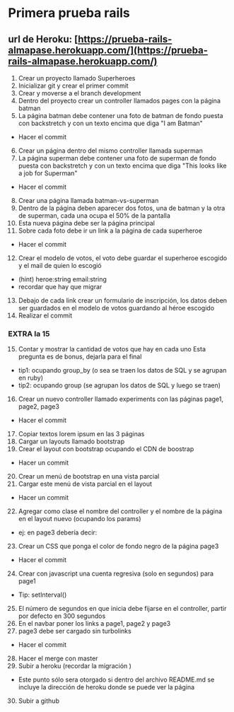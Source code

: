 # Primera prueba rails

## url de Heroku: [https://prueba-rails-almapase.herokuapp.com/](https://prueba-rails-almapase.herokuapp.com/)

1. Crear un proyecto llamado Superheroes
2. Inicializar git y crear el primer commit
3. Crear y moverse a el branch development
4. Dentro del proyecto crear un controller llamados pages con la página batman
5. La página batman debe contener una foto de batman de fondo puesta con backstretch y con un texto encima que diga "I am Batman"
- Hacer el commit

6. Crear un página dentro del mismo controller llamada superman
7. La página superman debe contener una foto de superman de fondo puesta con backstretch y con un texto encima que diga "This looks like a job for Superman"
- Hacer el commit

8. Crear una página llamada batman-vs-superman
9. Dentro de la página deben aparecer dos fotos, una de batman y la otra de superman, cada una ocupa el 50% de la pantalla
10. Esta nueva página debe ser la página principal
11. Sobre cada foto debe ir un link a la página de cada superheroe
- Hacer el commit

12. Crear el modelo de votos, el voto debe guardar el superheroe escogido y el mail de quien lo escogió
- (hint) heroe:string email:string
- recordar que hay que migrar

13. Debajo de cada link crear un formulario de inscripción, los datos deben ser guardados en el modelo de votos guardando al héroe escogido
14. Realizar el commit
### EXTRA la 15
15. Contar y mostrar la cantidad de votos que hay en cada uno Esta pregunta es de bonus, dejarla para el final
- tip1: ocupando group_by (o sea se traen los datos de SQL y se agrupan en ruby)
- tip2: ocupando group (se agrupan los datos de SQL y luego se traen)

16. Crear un nuevo controller llamado experiments con las páginas page1, page2, page3
- Hacer el commit

17. Copiar textos lorem ipsum en las 3 páginas
18. Cargar un layouts llamado bootstrap
19. Crear el layout con bootstrap ocupando el CDN de boostrap
- Hacer un commit

20. Crear un menú de bootstrap en una vista parcial
21. Cargar este menú de vista parcial en el layout
- Hacer un commit

22. Agregar como clase el nombre del controller y el nombre de la página en el layout nuevo (ocupando los params)
- ej: en page3 debería decir:

23. Crear un CSS que ponga el color de fondo negro de la página page3
- Hacer el commit

24. Crear con javascript una cuenta regresiva (solo en segundos) para page1
- Tip: setInterval()

25. El número de segundos en que inicia debe fijarse en el controller, partir por defecto en 300 segundos
26. En el navbar poner los links a page1, page2 y page3
27. page3 debe ser cargado sin turbolinks
- Hacer el commit

28. Hacer el merge con master
29. Subir a heroku (recordar la migración )
- Este punto sólo sera otorgado si dentro del archivo README.md se incluye la dirección de heroku donde se puede ver la página

30. Subir a github
